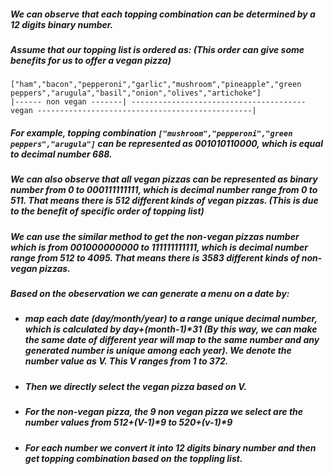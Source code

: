##### We can observe that each topping combination can be determined by a 12 digits binary number.

##### Assume that our topping list is ordered as: (This order can give some benefits for us to offer a vegan pizza)
```
["ham","bacon","pepperoni","garlic","mushroom","pineapple","green peppers","arugula","basil","onion","olives","artichoke"]
|------ non vegan -------| --------------------------------------- vegan ------------------------------------------------|
```
  
##### For example, topping combination ```["mushroom","pepperoni","green peppers","arugula"]``` can be represented as 001010110000, which is equal to decimal number 688. 

##### We can also observe that all vegan pizzas can be represented as binary number from 0 to 000111111111, which is decimal number range from 0 to 511. That means there is 512 different kinds of vegan pizzas. (This is due to the benefit of specific order of topping list)

##### We can use the similar method to get the non-vegan pizzas number which is from 001000000000 to 111111111111, which is decimal number range from 512 to 4095. That means there is 3583 different kinds of non-vegan pizzas.


##### Based on the obeservation we can generate a menu on a date by:
- #####     map each date (day/month/year) to a range unique decimal number, which is calculated by day+(month-1)*31 (By this way, we can make the same date of different year will map to the same number and any generated number is unique among each year). We denote the number value as V. This V ranges from 1 to 372.
- #####     Then we directly select the vegan pizza based on V.
- #####     For the non-vegan pizza, the 9 non vegan pizza we select are the number values from 512+(V-1)*9 to 520+(v-1)*9
- #####     For each number we convert it into 12 digits binary number and then get topping combination based on the toppling list.
